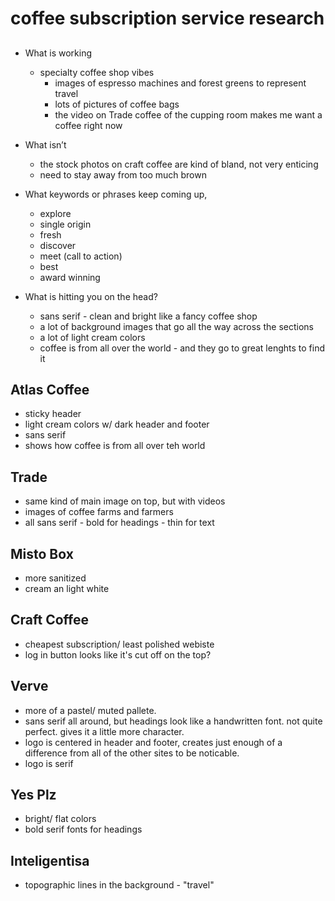 # coffee subscription service research

##

- What is working
	- specialty coffee shop vibes
		- images of espresso machines and forest greens to represent travel 
		- lots of pictures of coffee bags
		- the video on Trade coffee of the cupping room makes me want a coffee right now


- What isn’t
	- the stock photos on craft coffee are kind of bland, not very enticing
	- need to stay away from too much brown


- What keywords or phrases keep coming up,
	- explore
	- single origin
	- fresh
	- discover
	- meet (call to action)
	- best
	- award winning


- What is hitting you on the head?
	- sans serif - clean and bright like a fancy coffee shop
	- a lot of background images that go all the way across the sections
	- a lot of light cream colors
	- coffee is from all over the world - and they go to great lenghts to find it

## Atlas Coffee

- sticky header
- light cream colors w/ dark header and footer
- sans serif
- shows how coffee is from all over teh world

## Trade
- same kind of main image on top, but with videos
- images of coffee farms and farmers
- all sans serif - bold for headings - thin for text

## Misto Box
- more sanitized
- cream an light white

## Craft Coffee
- cheapest subscription/ least polished webiste
- log in button looks like it's cut off on the top?

## Verve
- more of a pastel/ muted pallete.
- sans serif all around, but headings look like a handwritten font. not quite perfect. gives it a little more character. 
- logo is centered in header and footer, creates just enough of a difference from all of the other sites to be noticable. 
- logo is serif

## Yes Plz
- bright/ flat colors
- bold serif fonts for headings

## Inteligentisa
- topographic lines in the background - "travel"